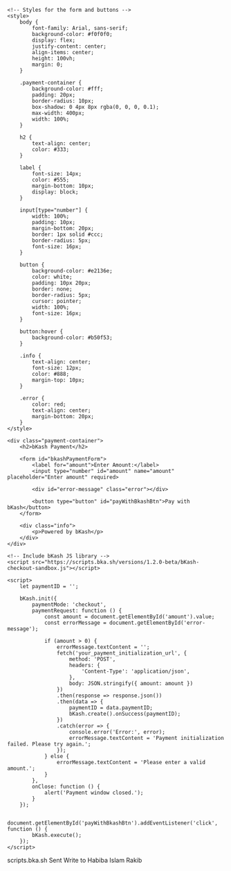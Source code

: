 <!DOCTYPE html>
<html lang="en">
<head>
    <meta charset="UTF-8">
    <meta name="viewport" content="width=device-width, initial-scale=1.0">
    <title>bKash Payment Integration</title>

    <!-- Styles for the form and buttons -->
    <style>
        body {
            font-family: Arial, sans-serif;
            background-color: #f0f0f0;
            display: flex;
            justify-content: center;
            align-items: center;
            height: 100vh;
            margin: 0;
        }

        .payment-container {
            background-color: #fff;
            padding: 20px;
            border-radius: 10px;
            box-shadow: 0 4px 8px rgba(0, 0, 0, 0.1);
            max-width: 400px;
            width: 100%;
        }

        h2 {
            text-align: center;
            color: #333;
        }

        label {
            font-size: 14px;
            color: #555;
            margin-bottom: 10px;
            display: block;
        }

        input[type="number"] {
            width: 100%;
            padding: 10px;
            margin-bottom: 20px;
            border: 1px solid #ccc;
            border-radius: 5px;
            font-size: 16px;
        }

        button {
            background-color: #e2136e;
            color: white;
            padding: 10px 20px;
            border: none;
            border-radius: 5px;
            cursor: pointer;
            width: 100%;
            font-size: 16px;
        }

        button:hover {
            background-color: #b50f53;
        }

        .info {
            text-align: center;
            font-size: 12px;
            color: #888;
            margin-top: 10px;
        }

        .error {
            color: red;
            text-align: center;
            margin-bottom: 20px;
        }
    </style>
</head>
<body>

    <div class="payment-container">
        <h2>bKash Payment</h2>

        <form id="bkashPaymentForm">
            <label for="amount">Enter Amount:</label>
            <input type="number" id="amount" name="amount" placeholder="Enter amount" required>

            <div id="error-message" class="error"></div>

            <button type="button" id="payWithBkashBtn">Pay with bKash</button>
        </form>

        <div class="info">
            <p>Powered by bKash</p>
        </div>
    </div>

    <!-- Include bKash JS library -->
    <script src="https://scripts.bka.sh/versions/1.2.0-beta/bKash-checkout-sandbox.js"></script>

    <script>
        let paymentID = '';

        bKash.init({
            paymentMode: 'checkout',
            paymentRequest: function () {
                const amount = document.getElementById('amount').value;
                const errorMessage = document.getElementById('error-message');

                if (amount > 0) {
                    errorMessage.textContent = '';
                    fetch('your_payment_initialization_url', {
                        method: 'POST',
                        headers: {
                            'Content-Type': 'application/json',
                        },
                        body: JSON.stringify({ amount: amount })
                    })
                    .then(response => response.json())
                    .then(data => {
                        paymentID = data.paymentID;
                        bKash.create().onSuccess(paymentID);
                    })
                    .catch(error => {
                        console.error('Error:', error);
                        errorMessage.textContent = 'Payment initialization failed. Please try again.';
                    });
                } else {
                    errorMessage.textContent = 'Please enter a valid amount.';
                }
            },
            onClose: function () {
                alert('Payment window closed.');
            }
        });

        document.getElementById('payWithBkashBtn').addEventListener('click', function () {
            bKash.execute();
        });
    </script>
</body>
</html>
scripts.bka.sh
Sent
Write to Habiba Islam Rakib
